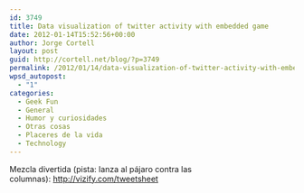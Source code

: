 ```yaml
---
id: 3749
title: Data visualization of twitter activity with embedded game
date: 2012-01-14T15:52:56+00:00
author: Jorge Cortell
layout: post
guid: http://cortell.net/blog/?p=3749
permalink: /2012/01/14/data-visualization-of-twitter-activity-with-embedded-game/
wpsd_autopost:
  - "1"
categories:
  - Geek Fun
  - General
  - Humor y curiosidades
  - Otras cosas
  - Placeres de la vida
  - Technology
---
```

Mezcla divertida (pista: lanza al pájaro contra las columnas): <a title="http://vizify.com/tweetsheet" href="http://vizify.com/tweetsheet" target="_blank">http://vizify.com/tweetsheet</a>